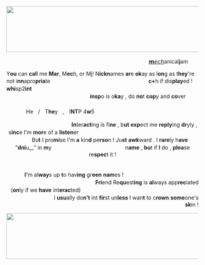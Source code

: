 <p align="center">
  <img width="1000" height="120" src="https://64.media.tumblr.com/a0c72e05fb6cafeadce8ef6df30b17ca/ad444ea1cc96a624-f8/s400x600/6f8b62107e940fd8735ac97662422f1a1a1d4962.pnj">
</p>


ㅤㅤㅤㅤㅤㅤㅤㅤㅤㅤㅤㅤㅤㅤㅤㅤㅤㅤㅤㅤㅤㅤㅤㅤㅤㅤㅤㅤㅤ[𝗺𝘦𝘤𝘩](https://rentry.co/mecharu)anical<b>j</b>am
  
  Y<b>ou</b> can <b>cal</b>l me <b>Mar</b>, M<b>ec</b>h, or Mj! N<b>ickn</b>ames <b>ar</b>e <b>ok</b>ay as l<b>on</b>g as t<b>hey</b>'re not i<b>nn</b>apro<b>pria</b>teㅤㅤㅤㅤㅤㅤㅤㅤㅤㅤㅤㅤㅤㅤㅤㅤㅤㅤㅤㅤ<b>c+</b>h if dis<b>play</b>ed ! <b>whi</b>sp2<b>int</b> ㅤㅤㅤㅤㅤㅤㅤㅤㅤㅤㅤㅤㅤㅤㅤㅤㅤㅤㅤㅤㅤㅤㅤㅤㅤㅤㅤㅤㅤㅤㅤㅤㅤㅤㅤㅤㅤㅤㅤㅤㅤㅤㅤㅤㅤㅤㅤㅤㅤㅤ<b>insp</b>o is o<b>ka</b>y , do <b>no</b>t <b>cop</b>y and <b>co</b>ver ㅤㅤㅤㅤㅤㅤㅤㅤㅤㅤㅤㅤㅤㅤㅤㅤㅤㅤㅤㅤㅤㅤㅤㅤㅤㅤㅤㅤㅤㅤㅤㅤㅤㅤㅤㅤㅤㅤㅤㅤㅤㅤㅤㅤㅤHeㅤ/ㅤT<b>he</b>yㅤ,ㅤI<b>NT</b>P 4<b>w</b>5

<p align="center">
  ㅤㅤㅤㅤㅤㅤㅤㅤㅤㅤㅤㅤㅤ<b>In</b>ter<b>act</b>ing is fi<b>ne</b> , b<b>ut</b> <b>exp</b>ect me <b>reply</b>ing <b>dr</b>yly , s<b>inc</b>e I'm <b>mor</b>e of a <b>listen</b>erㅤㅤㅤㅤㅤㅤㅤㅤㅤㅤㅤㅤㅤㅤㅤㅤㅤㅤㅤㅤㅤㅤㅤㅤㅤㅤㅤBu<b>t</b> I pro<b>mi</b>se I'm <b>a</b> kin<b>d</b> pe<b>rso</b>n ! Ju<b>st</b> <b>awk</b>ward . I <b>rare</b>ly h<b>ave</b> "<b>dni</b>u__" in <b>m</b>yㅤㅤㅤㅤㅤㅤㅤㅤㅤㅤㅤㅤㅤㅤㅤn<b>ame</b> , <b>bu</b>t if <b>I</b> do , <b>plea</b>se re<b>spec</b>t it !

<p align="right">
 ㅤㅤㅤㅤㅤㅤㅤㅤㅤㅤㅤㅤㅤㅤㅤㅤㅤㅤㅤㅤㅤㅤㅤㅤㅤㅤㅤㅤㅤㅤㅤㅤㅤㅤㅤㅤㅤㅤㅤㅤㅤㅤ <b>I'</b>m al<b>way</b>s up <b>t</b>o hav<b>ing</b> gr<b>een</b> <b>nam</b>es ! ㅤㅤㅤㅤㅤㅤㅤㅤㅤㅤㅤㅤㅤㅤㅤㅤㅤㅤㅤㅤㅤㅤㅤㅤㅤㅤㅤㅤㅤㅤㅤㅤ<b>Fri</b>end Re<b>qu</b>est<b>ing</b> is <b>al</b>ways app<b>rec</b>iated (<b>on</b>ly if we <b>have</b> int<b>erac</b>ted)ㅤㅤㅤㅤㅤㅤㅤㅤㅤㅤㅤㅤㅤㅤㅤㅤㅤㅤㅤㅤㅤㅤㅤㅤㅤㅤㅤㅤㅤㅤㅤㅤI <b>usu</b>ally do<b>n't</b> int <b>fir</b>st un<b>less</b> I wan<b>t</b> to c<b>rown</b> <b>some</b>one's <b>sk</b>in !

 <p align="center">
  <img width="1000" height="120" src="https://64.media.tumblr.com/890bbc843e60aa021e359b0778a87554/ad444ea1cc96a624-91/s400x600/89e9fcbffab40563183a96c8b30d1944c363b292.pnj">
</p>
